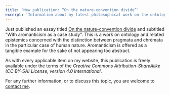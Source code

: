 ```yaml
---
title: 'New publication: “On the nature-convention divide”'
excerpt: 'Information about my latest philosophical work on the ontology of pragmata and chrēmata in the peculiar case of human nature.'
---
```


Just published an essay titled [On the nature-convention
divide](https://protesilaos.com/nature-convention-aromantic/) and
subtitled "With aromanticism as a case study".  This is a work on
ontology and related epistemics concerned with the distinction between
pragmata and chrēmata in the particular case of human nature.
Aromanticism is offered as a tangible example for the sake of not
appearing too abstract.

As with every applicable item on my website, this publication is freely
available under the terms of the _Creative Commons Attribution-ShareAlike
(CC BY-SA) License, version 4.0 International_.

For any further information, or to discuss this topic, you are welcome
to [contact me](https://protesilaos.com/contact).
